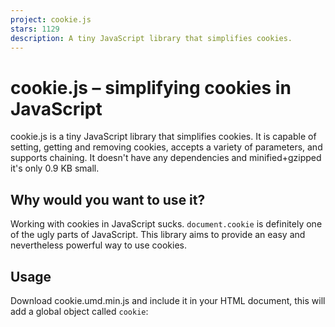 ```yaml
---
project: cookie.js
stars: 1129
description: A tiny JavaScript library that simplifies cookies.
---
```


cookie.js – simplifying cookies in JavaScript
=============================================

cookie.js is a tiny JavaScript library that simplifies cookies. It is capable of setting, getting and removing cookies, accepts a variety of parameters, and supports chaining. It doesn't have any dependencies and minified+gzipped it's only 0.9 KB small.

Why would you want to use it?
-----------------------------

Working with cookies in JavaScript sucks. `document.cookie` is definitely one of the ugly parts of JavaScript. This library aims to provide an easy and nevertheless powerful way to use cookies.

Usage
-----

Download cookie.umd.min.js and include it in your HTML document, this will add a global object called `cookie`:

<script src\="cookie.umd.min.js"\></script\>

Alternatively you can use a JavaScript package manager to add it to your project:

$ bower install cookie --save
$ npm install cookie\_js --save

* * *

cookie.js supports AMD and CommonJS. So if you want to include cookie.js dynamically, you can just require it with any AMD / CommonJS loader, for example RequireJS for AMD. Follow the instructions of your loader to include cookie.js.

* * *

After that you can call any of methods that are explained in the following.

cookie.set
----------

You can use the `cookie.set` method to set cookies. The value will automatically be escaped for you.

cookie.set('key', 'value');

_Note: Values will be casted to string, so setting a number will work. However, the value will be a string when getting the cookie._

You can also set several values at once:

cookie.set({
   key1: 'value1',
   key2: 'value2'
});

If you need more options, like setting the expiry date, you can add an object with options as the last parameter:

cookie.set('key', 'value', {
   expires: 7, // expires in one week
});

cookie.set({
   key1: 'value1',
   key2: 'value2'
}, {
   expires: 7
})

The following fields can be added to the mentioned object:

key

value

default value

`expires`

Either a `number` containing the days until the expiry, a date in the `UTCString` format or a `date object`.

Expires when the browser is closed.

`domain`

A `string` that specifies the domain that can access the cookie.

The current domain.

`path`

A `string` that limits the access of the cookie to that path.

The current path.

`secure`

A `boolean` indicating whether the cookie shall only be accessible over a secure connection or not.

`false`

`sameSite`

A `string` that specifies SameSite attribute that restricts cookie access based on the site context.

`null`

You can customize the default settings by manipulating `cookie.defaults`.

cookie.defaults.expires \= 7;
cookie.defaults.secure \= true;

Most people will prefer specifying the expiry date in days, but if you want to specify the expiry date in minutes, then you can configure `cookie.expiresMultiplier`:

cookie.expiresMultiplier \= 1; // Seconds
cookie.expiresMultiplier \= 60; // Minutes.
cookie.expiresMultiplier \= 60 \* 60; // Hours.
cookie.expiresMultiplier \= 60 \* 60 \* 24; // Days(default).

cookie.get
----------

This method allows you to retrieve your cookies, you can use it by simply passing the key of the cookie:

cookie.get('key');

Passing just one key like this will return a string, containing the value of the cookie. You can also pass an array of keys:

cookie.get(\['key1', 'key2'\]);

This will always return an object. The keys of this object will be the keys you passed and the values are the corresponding values.

In case you want to add a default value you can use the second parameter. The default value will be returned if the cookie\*(s)\* could not be found:

cookie.get('key', 'default value');

This also works with several keys:

cookie.get(\['key1', 'key2'\], 'default value');

`cookie()` is a shortcut for `cookie.get()`.

cookie.get('key');
// is the same as
cookie('key');

cookie.all
----------

var cookies \= cookie.all();

To get all of the currently saved cookies simply call `cookie.all`. In this case the variable `cookies` will return an object with all the current cookies.

cookie.remove
-------------

This method allows you to remove cookies. It accepts an infinite number of keys or an array of keys.

cookie.remove('key');
cookie.remove('key1', 'key2');
cookie.remove(\['key1', 'key2'\]);

cookie.empty
------------

Sometimes you may want to remove all cookies. Simply call `cookie.empty()` and every cookie will be removed.

cookie.enabled
--------------

This method allows you to test if the cookies are enabled. It returns `true` if you can work with cookies and `false` if you cannot. You might want to use a fallback if they are disabled:

if (cookie.enabled()) {
   // Do stuff with cookies
} else {
   // Display error message or use localStorage
}

cookie.setDefault
-----------------

This method works just like `cookie.set` and accepts the same arguments, but it only sets those cookies that don't have a value yet allowing you to specify default values.

cookie.set('a', '1');
cookie.setDefault({
   a: '2',
   b: '2'
});

cookie.get(\['a', 'b'\]); // {a: "1", b: "2"}

cookie.removeSpecific
---------------------

If you want to remove cookies that were set with custom options (e.g. specifing `domain` or path) then those are also needed to remove the cookie. This library can't automatically specify those for you because you might've set the cookie on the server and the JS cookie API doesn't offer a way to retrieve this information.

cookie.set('a', 'b', { path: '/somepath' });

// This won't work
cookie.remove('a');

// You have to do this
cookie.removeSpecific('a', { path: '/somepath' });

// You can also give an array of cookie keys
cookie.removeSpecific(\['a', 'b'\], { path: '/somepath' });

This can be pretty annoying. So in case you would need to do this a lot it's suggested to just change `cookie.defaults` as explained in the `cookie.set` documentation. The default options are used by `remove` and `removeSpecific` as well.

Chaining
--------

The methods `set`, `remove`, `empty`, `setDefault`, `removeSpecific` return the cookie object and therefore enable chaining.

cookie.empty().set('key1', 'value1').set('key2', 'value2').remove('key1');

A word on encoding
------------------

cookie.js sensibly encodes / decodes values and should work just fine with most server side frameworks. However sometimes there are weird server side encodings, for example PHP escapes spaces with `+` for historic reasons. This library can't handle all of those cases at the same time so if you notice you need a custom decoding function you can overwrite `cookie.utils.decode`.

// For example
cookie.utils.decode \= function (value) {
   return decodeURIComponent(value).replace('+', ' ');
};

For a decoding function for ColdFusion, see issue #49.

* * *

Wiki pages
----------

-   Contribute
-   Changelog
